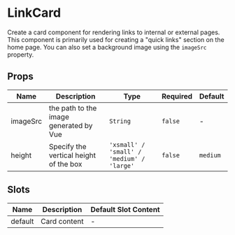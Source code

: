# LinkCard

Create a card component for rendering links to internal or external pages. This component is primarily used for creating a "quick links" section on the home page. You can also set a background image using the `imageSrc` property.

## Props

<!-- @vuese:LinkCard:props:start -->

| Name     | Description                            | Type                                      | Required | Default  |
| -------- | -------------------------------------- | ----------------------------------------- | -------- | -------- |
| imageSrc | the path to the image generated by Vue | `String`                                  | `false`  | -        |
| height   | Specify the vertical height of the box | `'xsmall' / 'small' / 'medium' / 'large'` | `false`  | `medium` |

<!-- @vuese:LinkCard:props:end -->

## Slots

<!-- @vuese:LinkCard:slots:start -->

| Name    | Description  | Default Slot Content |
| ------- | ------------ | -------------------- |
| default | Card content | -                    |

<!-- @vuese:LinkCard:slots:end -->

